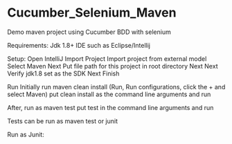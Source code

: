 # Cucumber_Selenium_Maven
Demo maven project using Cucumber BDD with selenium

Requirements:
Jdk 1.8+
IDE such as Eclipse/Intellij

Setup:
Open IntelliJ
Import Project
Import project from external model
Select Maven
Next
Put file path for this project in root directory
Next
Next
Verify jdk1.8 set as the SDK
Next
Finish

Run
Initially run maven clean install (Run, Run configurations, click the + and select Maven)
  put clean install as the command line arguments and run
  
After, run as maven test
  put test in the command line arguments and run

Tests can be run as maven test or junit

Run as Junit:




